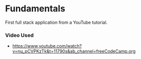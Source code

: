 # Fundamentals
First full stack application from a YouTube tutorial. 

### Video Used
- https://www.youtube.com/watch?v=nu_pCVPKzTk&t=11790s&ab_channel=freeCodeCamp.org
